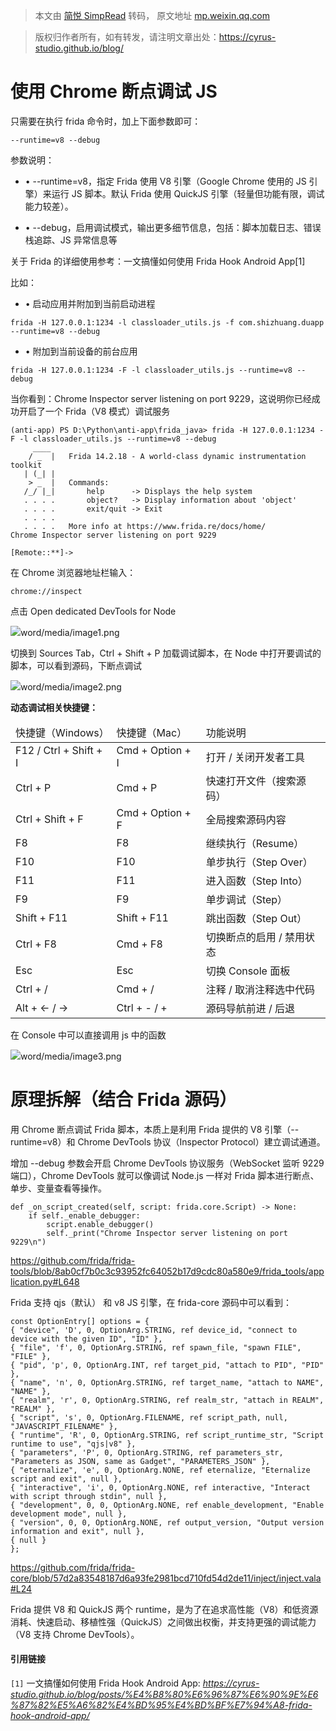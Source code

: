 > 本文由 [简悦 SimpRead](http://ksria.com/simpread/) 转码， 原文地址 [mp.weixin.qq.com](https://mp.weixin.qq.com/s/4sxqv5dp3_7bexZL-e4m8Q)

> 版权归作者所有，如有转发，请注明文章出处：https://cyrus-studio.github.io/blog/

使用 Chrome 断点调试 JS
=================

只需要在执行 frida 命令时，加上下面参数即可：

```
--runtime=v8 --debug

```

参数说明：

*   • --runtime=v8，指定 Frida 使用 V8 引擎（Google Chrome 使用的 JS 引擎）来运行 JS 脚本。默认 Frida 使用 QuickJS 引擎（轻量但功能有限，调试能力较差）。
    
*   • --debug，启用调试模式，输出更多细节信息，包括：脚本加载日志、错误栈追踪、JS 异常信息等
    

关于 Frida 的详细使用参考：一文搞懂如何使用 Frida Hook Android App[1]

比如：

*   • 启动应用并附加到当前启动进程
    

```
frida -H 127.0.0.1:1234 -l classloader_utils.js -f com.shizhuang.duapp --runtime=v8 --debug

```

*   • 附加到当前设备的前台应用
    

```
frida -H 127.0.0.1:1234 -F -l classloader_utils.js --runtime=v8 --debug

```

当你看到：Chrome Inspector server listening on port 9229，这说明你已经成功开启了一个 Frida（V8 模式）调试服务

```
(anti-app) PS D:\Python\anti-app\frida_java> frida -H 127.0.0.1:1234 -F -l classloader_utils.js --runtime=v8 --debug
     ____
    / _  |   Frida 14.2.18 - A world-class dynamic instrumentation toolkit
   | (_| |
    > _  |   Commands:
   /_/ |_|       help      -> Displays the help system
   . . . .       object?   -> Display information about 'object'
   . . . .       exit/quit -> Exit
   . . . .
   . . . .   More info at https://www.frida.re/docs/home/
Chrome Inspector server listening on port 9229

[Remote::**]->

```

在 Chrome 浏览器地址栏输入：

```
chrome://inspect

```

点击 Open dedicated DevTools for Node

![](https://mmbiz.qpic.cn/sz_mmbiz_png/hibUrj5WA1jnciavUXbfl0wG0IFAcaDGM9dibvoED1B2wOQc9oFbmTtia36XibfTn10hwFScoIdRaXbFegymyT6xdtg/640?wx_fmt=png&from=appmsg&watermark=1)word/media/image1.png

切换到 Sources Tab，Ctrl + Shift + P 加载调试脚本，在 Node 中打开要调试的脚本，可以看到源码，下断点调试

![](https://mmbiz.qpic.cn/sz_mmbiz_png/hibUrj5WA1jnciavUXbfl0wG0IFAcaDGM9cSRibXLwjvId7ozmeDgwoafxp67Y5CPphaP8wx23NSeUykWldQbomVQ/640?wx_fmt=png&from=appmsg&watermark=1)word/media/image2.png

**动态调试相关快捷键：**

<table><thead><tr><td><section>快捷键（Windows）</section></td><td><section>快捷键（Mac）</section></td><td><section>功能说明</section></td></tr></thead><tbody><tr><td><section>F12 / Ctrl + Shift + I</section></td><td><section>Cmd + Option + I</section></td><td><section>打开 / 关闭开发者工具</section></td></tr><tr><td><section>Ctrl + P</section></td><td><section>Cmd + P</section></td><td><section>快速打开文件（搜索源码）</section></td></tr><tr><td><section>Ctrl + Shift + F</section></td><td><section>Cmd + Option + F</section></td><td><section>全局搜索源码内容</section></td></tr><tr><td><section>F8</section></td><td><section>F8</section></td><td><section>继续执行（Resume）</section></td></tr><tr><td><section>F10</section></td><td><section>F10</section></td><td><section>单步执行（Step Over）</section></td></tr><tr><td><section>F11</section></td><td><section>F11</section></td><td><section>进入函数（Step Into）</section></td></tr><tr><td><section>F9</section></td><td><section>F9</section></td><td><section>单步调试（Step）</section></td></tr><tr><td><section>Shift + F11</section></td><td><section>Shift + F11</section></td><td><section>跳出函数（Step Out）</section></td></tr><tr><td><section>Ctrl + F8</section></td><td><section>Cmd + F8</section></td><td><section>切换断点的启用 / 禁用状态</section></td></tr><tr><td><section>Esc</section></td><td><section>Esc</section></td><td><section>切换 Console 面板</section></td></tr><tr><td><section>Ctrl + /</section></td><td><section>Cmd + /</section></td><td><section>注释 / 取消注释选中代码</section></td></tr><tr><td><section>Alt + ← / →</section></td><td><section>Ctrl + - / +</section></td><td><section>源码导航前进 / 后退</section></td></tr></tbody></table>

在 Console 中可以直接调用 js 中的函数

![](https://mmbiz.qpic.cn/sz_mmbiz_png/hibUrj5WA1jnciavUXbfl0wG0IFAcaDGM9K6Iicw2M1ibsicSppSvFQF7Aic7Qn05BTiabYtyJAcAQouk241aAlzosevQ/640?wx_fmt=png&from=appmsg&watermark=1)word/media/image3.png

原理拆解（结合 Frida 源码）
=================

用 Chrome 断点调试 Frida 脚本，本质上是利用 Frida 提供的 V8 引擎（--runtime=v8）和 Chrome DevTools 协议（Inspector Protocol）建立调试通道。

增加 --debug 参数会开启 Chrome DevTools 协议服务（WebSocket 监听 9229 端口），Chrome DevTools 就可以像调试 Node.js 一样对 Frida 脚本进行断点、单步、变量查看等操作。

```
def _on_script_created(self, script: frida.core.Script) -> None:
    if self._enable_debugger:
        script.enable_debugger()
        self._print("Chrome Inspector server listening on port 9229\n")

```

https://github.com/frida/frida-tools/blob/8ab0cf7b0c3c93952fc64052b17d9cdc80a580e9/frida_tools/application.py#L648

Frida 支持 qjs（默认） 和 v8 JS 引擎，在 frida-core 源码中可以看到：

```
const OptionEntry[] options = {
{ "device", 'D', 0, OptionArg.STRING, ref device_id, "connect to device with the given ID", "ID" },
{ "file", 'f', 0, OptionArg.STRING, ref spawn_file, "spawn FILE", "FILE" },
{ "pid", 'p', 0, OptionArg.INT, ref target_pid, "attach to PID", "PID" },
{ "name", 'n', 0, OptionArg.STRING, ref target_name, "attach to NAME", "NAME" },
{ "realm", 'r', 0, OptionArg.STRING, ref realm_str, "attach in REALM", "REALM" },
{ "script", 's', 0, OptionArg.FILENAME, ref script_path, null, "JAVASCRIPT_FILENAME" },
{ "runtime", 'R', 0, OptionArg.STRING, ref script_runtime_str, "Script runtime to use", "qjs|v8" },
{ "parameters", 'P', 0, OptionArg.STRING, ref parameters_str, "Parameters as JSON, same as Gadget", "PARAMETERS_JSON" },
{ "eternalize", 'e', 0, OptionArg.NONE, ref eternalize, "Eternalize script and exit", null },
{ "interactive", 'i', 0, OptionArg.NONE, ref interactive, "Interact with script through stdin", null },
{ "development", 0, 0, OptionArg.NONE, ref enable_development, "Enable development mode", null },
{ "version", 0, 0, OptionArg.NONE, ref output_version, "Output version information and exit", null },
{ null }
};

```

https://github.com/frida/frida-core/blob/57d2a83548187d6a93fe2981bcd710fd54d2de11/inject/inject.vala#L24

Frida 提供 V8 和 QuickJS 两个 runtime，是为了在追求高性能（V8）和低资源消耗、快速启动、移植性强（QuickJS）之间做出权衡，并支持更强的调试能力（V8 支持 Chrome DevTools）。

#### 引用链接

`[1]` 一文搞懂如何使用 Frida Hook Android App: _https://cyrus-studio.github.io/blog/posts/%E4%B8%80%E6%96%87%E6%90%9E%E6%87%82%E5%A6%82%E4%BD%95%E4%BD%BF%E7%94%A8-frida-hook-android-app/_